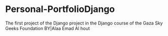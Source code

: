 # Personal-PortfolioDjango
The first project of the Django project in the Django course of the Gaza Sky Geeks Foundation BY|Alaa Emad Al hout
